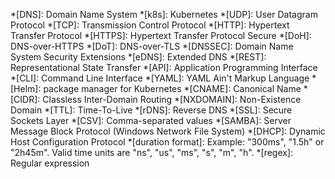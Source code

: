 *[DNS]: Domain Name System
*[k8s]: Kubernetes
*[UDP]: User Datagram Protocol
*[TCP]: Transmission Control Protocol
*[HTTP]: Hypertext Transfer Protocol
*[HTTPS]: Hypertext Transfer Protocol Secure
*[DoH]: DNS-over-HTTPS
*[DoT]: DNS-over-TLS
*[DNSSEC]: Domain Name System Security Extensions
*[eDNS]: Extended DNS
*[REST]: Representational State Transfer
*[API]: Application Programming Interface
*[CLI]: Command Line Interface
*[YAML]: YAML Ain't Markup Language
*[Helm]: package manager for Kubernetes
*[CNAME]: Canonical Name
*[CIDR]: Classless Inter-Domain Routing
*[NXDOMAIN]: Non-Existence Domain
*[TTL]: Time-To-Live
*[rDNS]: Reverse DNS
*[SSL]: Secure Sockets Layer
*[CSV]: Comma-separated values
*[SAMBA]: Server Message Block Protocol (Windows Network File System)
*[DHCP]: Dynamic Host Configuration Protocol
*[duration format]: Example: "300ms", "1.5h" or "2h45m". Valid time units are "ns", "us", "ms", "s", "m", "h".
*[regex]: Regular expression
